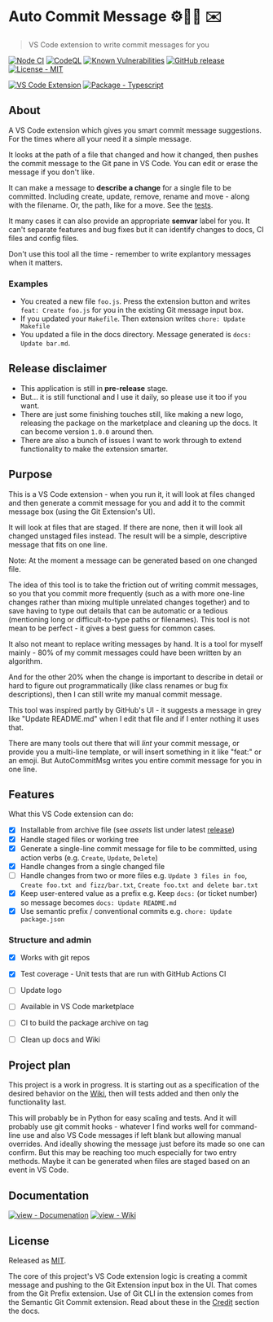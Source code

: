 # Auto Commit Message ⚙️🧙‍♂️ ✉️
> VS Code extension to write commit messages for you

<!-- Badges generated with https://michaelcurrin.github.io/badge-generator/#/ -->

[![Node CI](https://github.com/MichaelCurrin/auto-commit-msg/workflows/Node%20CI/badge.svg)](https://github.com/MichaelCurrin/auto-commit-msg/actions?query=workflow%3A%22Node+CI%22)
[![CodeQL](https://github.com/MichaelCurrin/auto-commit-msg/workflows/CodeQL/badge.svg)](https://github.com/MichaelCurrin/auto-commit-msg/actions?query=workflow%3ACodeQL)
[![Known Vulnerabilities](https://snyk.io/test/github/MichaelCurrin/auto-commit-msg/badge.svg?targetFile=package.json)](https://snyk.io/test/github/MichaelCurrin/auto-commit-msg?targetFile=package.json)
[![GitHub release](https://img.shields.io/github/release/MichaelCurrin/auto-commit-msg?include_prereleases&sort=semver)](https://github.com/MichaelCurrin/auto-commit-msg/releases/)
[![License - MIT](https://img.shields.io/badge/License-MIT-blue)](#license)

[![VS Code Extension](https://img.shields.io/badge/VS_Code_Extension-blue.svg?logo=visual-studio-code)](https://code.visualstudio.com/)
[![Package - Typescript](https://img.shields.io/github/package-json/dependency-version/MichaelCurrin/auto-commit-msg/dev/typescript?logo=typescript&logoColor=white)](https://www.npmjs.com/package/typescript)


## About

A VS Code extension which gives you smart commit message suggestions. For the times where all your need it a simple message.

It looks at the path of a file that changed and how it changed, then pushes the commit message to the Git pane in VS Code. You can edit or erase the message if you don't like.

It can make a message to **describe a change** for a single file to be committed. Including create, update, remove, rename and move - along with the filename. Or, the path, like for a move. See the [tests](https://github.com/MichaelCurrin/auto-commit-msg/blob/master/src/test/message.test.ts).

It many cases it can also provide an appropriate **semvar** label for you. It can't separate features and bug fixes but it can identify changes to docs, CI files and config files.

 Don't use this tool all the time - remember to write explantory messages when it matters.

### Examples

- You created a new file `foo.js`. Press the extension button and writes `feat: Create foo.js` for you in the existing Git message input box.
- If you updated your `Makefile`. Then extension writes `chore: Update Makefile`
- You updated a file in the docs directory. Message generated is `docs: Update bar.md`.


## Release disclaimer

- This application is still in **pre-release** stage.
- But... it is still functional and I use it daily, so please use it too if you want.
- There are just some finishing touches still, like making a new logo, releasing the package on the marketplace and cleaning up the docs. It can become version `1.0.0` around then.
- There are also a bunch of issues I want to work through to extend functionality to make the extension smarter.


## Purpose

This is a VS Code extension - when you run it, it will look at files changed and then generate a commit message for you and add it to the commit message box (using the Git Extension's UI).

It will look at files that are staged. If there are none, then it will look all changed unstaged files instead. The result will be a simple, descriptive message that fits on one line.

Note: At the moment a message can be generated based on one changed file.

The idea of this tool is to take the friction out of writing commit messages, so you that you commit more frequently (such as a with more one-line changes rather than mixing multiple unrelated changes together) and to save having to type out details that can be automatic or a tedious (mentioning long or difficult-to-type paths or filenames). This tool is not mean to be perfect - it gives a best guess for common cases.

It also not meant to replace writing messages by hand. It is a tool for myself mainly - 80% of my commit messages could have been written by an algorithm.

And for the other 20% when the change is important to describe in detail or hard to figure out programmatically (like class renames or bug fix descriptions), then I can still write my manual commit message.

This tool was inspired partly by GitHub's UI - it suggests a message in grey like "Update README.md" when I edit that file and if I enter nothing it uses that.

There are many tools out there that will _lint_ your commit message, or provide you a multi-line template, or will insert something in it like "feat:" or an emoji. But AutoCommitMsg writes you entire commit message for you in one line.

<!--
## Notes

This project is in development - it is very unstable and unpredictable but you can use the scripts or docs if they make sense to you. The focus has shifted away from making a terminal hook because VS Code handles is weirdly and on every UI commit, even if you only plan use it on the terminal.

I am please to announced that this now a lot more stable as of `v0.7.0`, but is not production ready (mainly cosmetic issues and a need to smooth the packaging flow). Next are items in GH issues, unchecked features list below, a local TODO file, some Semantic functions to use and some renaming tests to work on.

This is my first VS Code extension and first TypeScript project, so I am learning as a go and trying to follow best practices I find.
-->


## Features

What this VS Code extension can do:

- [x] Installable from archive file (see _assets_ list under latest [release](https://github.com/MichaelCurrin/auto-commit-msg/releases))
- [x] Handle staged files or working tree
- [x] Generate a single-line commit message for file to be committed, using action verbs (e.g. `Create`, `Update`, `Delete`)
- [x] Handle changes from a single changed file
- [ ] Handle changes from two or more files e.g. `Update 3 files in foo`, `Create foo.txt and fizz/bar.txt`, `Create foo.txt and delete bar.txt`
- [x] Keep user-entered value as a prefix e.g. Keep `docs:` (or ticket number) so message becomes `docs: Update README.md`
- [x] Use semantic prefix / conventional commits e.g. `chore: Update package.json`

### Structure and admin

- [x] Works with git repos
- [x] Test coverage - Unit tests that are run with GitHub Actions CI
- [ ] Update logo
- [ ] Available in VS Code marketplace
- [ ] CI to build the package archive on tag
- [ ] Clean up docs and Wiki


## Project plan

This project is a work in progress. It is starting out as a specification of the desired behavior on the [Wiki](https://github.com/MichaelCurrin/auto-commit-msg/wiki), then will tests added and then only the functionality last.

This will probably be in Python for easy scaling and tests. And it will probably use git commit hooks - whatever I find works well for command-line use and also VS Code messages if left blank but allowing manual overrides. And ideally showing the message just before its made so one can confirm. But this may be reaching too much especially for two entry methods. Maybe it can be generated when files are staged based on an event in VS Code.


## Documentation

[![view - Documenation](https://img.shields.io/badge/view-Documenation-blue)](/docs/)
[![view - Wiki](https://img.shields.io/badge/view-Wiki-blue)](https://github.com/MichaelCurrin/auto-commit-msg/wiki)


## License

Released as [MIT](/LICENSE).

The core of this project's VS Code extension logic is creating a commit message and pushing to the Git Extension input box in the UI. That comes from the Git Prefix extension. Use of Git CLI in the extension comes from the Semantic Git Commit extension. Read about these in the [Credit](/docs/credit.md) section the docs.
